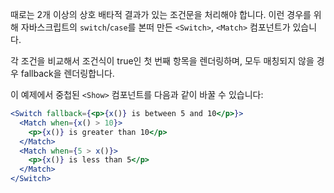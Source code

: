 때로는 2개 이상의 상호 배타적 결과가 있는 조건문을 처리해야 합니다. 이런 경우를 위해 자바스크립트의 `switch`/`case`를 본떠 만든 `<Switch>`, `<Match>` 컴포넌트가 있습니다.

각 조건을 비교해서 조건식이 true인 첫 번째 항목을 렌더링하며, 모두 매칭되지 않을 경우 fallback을 렌더링합니다.

이 예제에서 중첩된 `<Show>` 컴포넌트를 다음과 같이 바꿀 수 있습니다:

```jsx
<Switch fallback={<p>{x()} is between 5 and 10</p>}>
  <Match when={x() > 10}>
    <p>{x()} is greater than 10</p>
  </Match>
  <Match when={5 > x()}>
    <p>{x()} is less than 5</p>
  </Match>
</Switch>
```
